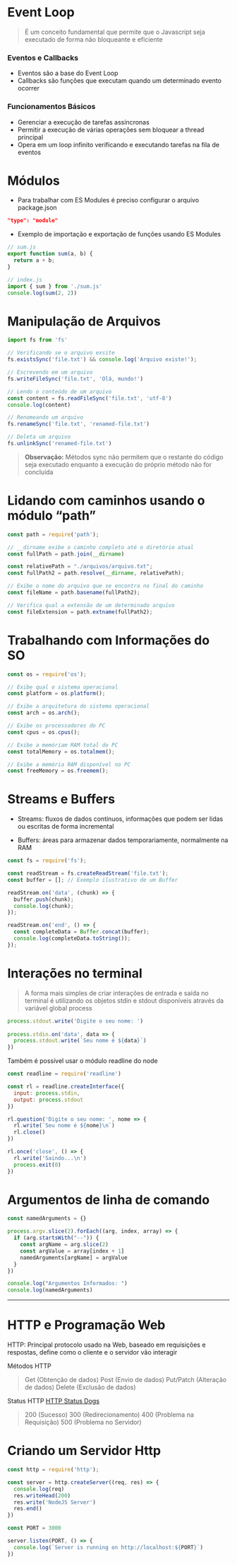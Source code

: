 # Event Loop

> É um conceito fundamental que permite que o Javascript seja executado de forma não bloqueante e eficiente

### Eventos e Callbacks

- Eventos são a base do Event Loop
- Callbacks são funções que executam quando um determinado evento ocorrer

### Funcionamentos Básicos

- Gerenciar a execução de tarefas assíncronas
- Permitir a execução de várias operações sem bloquear a thread principal
- Opera em um loop infinito verificando e executando tarefas na fila de eventos

# Módulos

- Para trabalhar com ES Modules é preciso configurar o arquivo package.json

```json
"type": "module"
```

- Exemplo de importação e exportação de funções usando ES Modules

```js
// sum.js
export function sum(a, b) {
  return a + b;
}
```

```js
// index.js
import { sum } from './sum.js'
console.log(sum(2, 2))
```

# Manipulação de Arquivos

```js
import fs from 'fs'

// Verificando se o arquivo exsite
fs.existsSync('file.txt') && console.log('Arquivo existe!');

// Escrevendo em um arquivo
fs.writeFileSync('file.txt', 'Olá, mundo!')

// Lendo o conteúdo de um arquivo
const content = fs.readFileSync('file.txt', 'utf-8')
console.log(content)

// Renomeando um arquivo
fs.renameSync('file.txt', 'renamed-file.txt')

// Deleta um arquivo
fs.unlinkSync('renamed-file.txt')
```

> **Observação:** Métodos sync não permitem que o restante do código seja executado enquanto a execução do próprio método não for concluída

# Lidando com caminhos usando o módulo “path”

```js
const path = require('path');

// __dirname exibe o caminho completo até o diretório atual
const fullPath = path.join(__dirname)

const relativePath = "./arquivos/arquivo.txt";
const fullPath2 = path.resolve(__dirname, relativePath);

// Exibe o nome do arquivo que se encontra no final do caminho
const fileName = path.basename(fullPath2);

// Verifica qual a extensão de um determinado arquivo
const fileExtension = path.extname(fullPath2);
```

# Trabalhando com Informações do SO

```js
const os = require('os');

// Exibe qual o sistema operacional
const platform = os.platform();

// Exibe a arquitetura do sistema operacional
const arch = os.arch();

// Exibe os processadores do PC
const cpus = os.cpus();

// Exibe a memóriam RAM total do PC
const totalMemory = os.totalmem();

// Exibe a memória RAM disponível no PC
const freeMemory = os.freemem();
```

# Streams e Buffers

- Streams: fluxos de dados contínuos, informações que podem ser lidas ou escritas de forma incremental

- Buffers: áreas para armazenar dados temporariamente, normalmente na RAM

```js
const fs = require('fs');

const readStream = fs.createReadStream('file.txt');
const buffer = []; // Exemplo ilustrativo de um Buffer

readStream.on('data', (chunk) => {
  buffer.push(chunk);
  console.log(chunk);
});

readStream.on('end', () => {
  const completeData = Buffer.concat(buffer);
  console.log(completeData.toString());
});
```

# Interações no terminal

> A forma mais simples de criar interações de entrada e saída no terminal é utilizando os objetos stdin e stdout disponíveis através da variável global process

```js
process.stdout.write('Digite o seu nome: ')
  
process.stdin.on('data', data => {
  process.stdout.write(`Seu nome é ${data}`)
})
```

Também é possível usar o módulo readline do node

```js
const readline = require('readline')

const rl = readline.createInterface({
  input: process.stdin,
  output: process.stdout
})

rl.question('Digite o seu nome: ', nome => {
  rl.write(`Seu nome é ${nome}\n`)
  rl.close()
})

rl.once('close', () => {
  rl.write('Saindo...\n')
  process.exit(0)
})
```

# Argumentos de linha de comando

```js
const namedArguments = {}

process.argv.slice(2).forEach((arg, index, array) => {
  if (arg.startsWith("--")) {
    const argName = arg.slice(2)
    const argValue = array[index + 1]
    namedArguments[argName] = argValue
  }
})

console.log("Argumentos Informados: ")
console.log(namedArguments)
```

---

# HTTP e Programação Web

HTTP: Principal protocolo usado na Web, baseado em requisições e respostas, define como o cliente e o servidor vão interagir

Métodos HTTP

> Get (Obtenção de dados)
> Post (Envio de dados)
> Put/Patch (Alteração de dados)
> Delete (Exclusão de dados)

Status HTTP
[HTTP Status Dogs](https://http.dog)

> 200 (Sucesso)
> 300 (Redirecionamento)
> 400 (Problema na Requisição)
> 500 (Problema no Servidor)

# Criando um Servidor Http

```js
const http = require('http');

const server = http.createServer((req, res) => {
  console.log(req)
  res.writeHead(200)
  res.write('NodeJS Server')
  res.end()
})

const PORT = 3000

server.listen(PORT, () => {
  console.log(`Server is running on http://localhost:${PORT}`)
})
```

